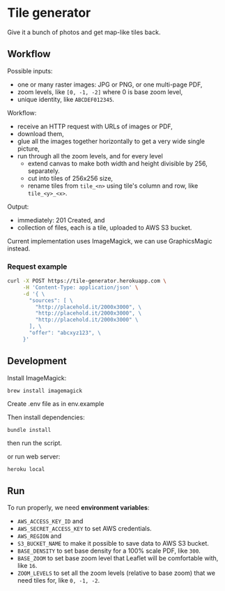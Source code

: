 # Tile generator

Give it a bunch of photos and get map-like tiles back.

## Workflow

Possible inputs:

- one or many raster images: JPG or PNG, or one multi-page PDF,
- zoom levels, like `[0, -1, -2]` where 0 is base zoom level,
- unique identity, like `ABCDEF012345`.

Workflow:

- receive an HTTP request with URLs of images or PDF,
- download them,
- glue all the images together horizontally to get a very wide single
  picture,
- run through all the zoom levels, and for every level
  - extend canvas to make both width and height divisible by 256, separately.
  - cut into tiles of 256x256 size,
  - rename tiles from `tile_<n>` using tile's column and row, like `tile_<y>_<x>`.

Output:

- immediately: 201 Created, and
- collection of files, each is a tile, uploaded to AWS S3 bucket.

Current implementation uses ImageMagick, we can use GraphicsMagic instead.

### Request example

```bash
curl -X POST https://tile-generator.herokuapp.com \
     -H 'Content-Type: application/json' \
     -d '{ \
       "sources": [ \
         "http://placehold.it/2000x3000", \
         "http://placehold.it/2000x3000", \
         "http://placehold.it/2000x3000" \
       ], \
       "offer": "abcxyz123", \
     }'
```

## Development

Install ImageMagick:

```bash
brew install imagemagick
```

Create .env file as in env.example

Then install dependencies:

```
bundle install
```

then run the script.

or run web server:

```
heroku local
```

## Run

To run properly, we need **environment variables**:

- `AWS_ACCESS_KEY_ID` and
- `AWS_SECRET_ACCESS_KEY` to set AWS credentials.
- `AWS_REGION` and
- `S3_BUCKET_NAME` to make it possible to save data to AWS S3 bucket.
- `BASE_DENSITY` to set base density for a 100% scale PDF, like `300`.
- `BASE_ZOOM` to set base zoom level that Leaflet will be comfortable with, like `16`.
- `ZOOM_LEVELS` to set all the zoom levels (relative to base zoom) that we need tiles for, like `0, -1, -2`.
